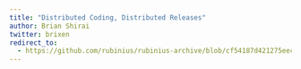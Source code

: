 ```yaml
---
title: "Distributed Coding, Distributed Releases"
author: Brian Shirai
twitter: brixen
redirect_to:
  - https://github.com/rubinius/rubinius-archive/blob/cf54187d421275eec7d2db0abd5d4c059755b577/_posts/2015-09-23-distributed-coding-distributed-releases.markdown
---
```

